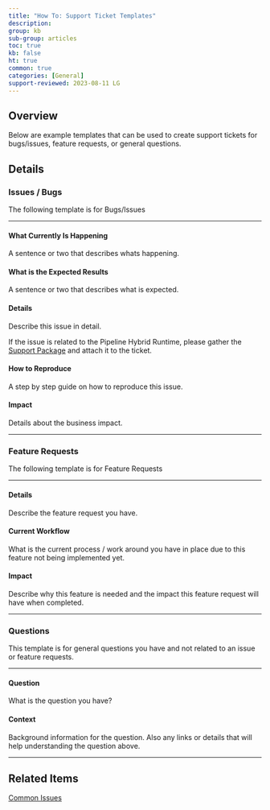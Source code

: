 ```yaml
---
title: "How To: Support Ticket Templates"
description: 
group: kb
sub-group: articles
toc: true
kb: false
ht: true
common: true
categories: [General]
support-reviewed: 2023-08-11 LG
---
```


## Overview

Below are example templates that can be used to create support tickets for bugs/issues, feature requests, or general questions.

## Details

### Issues / Bugs

The following template is for Bugs/Issues

---

#### What Currently Is Happening

A sentence or two that describes whats happening.

#### What is the Expected Results

A sentence or two that describes what is expected.

#### Details

Describe this issue in detail.

If the issue is related to the Pipeline Hybrid Runtime, please gather the [Support Package](https://github.com/codefresh-support/hybrid-runner-support) and attach it to the ticket.

#### How to Reproduce

A step by step guide on how to reproduce this issue.

#### Impact

Details about the business impact.

---

### Feature Requests

The following template is for Feature Requests

---

#### Details

Describe the feature request you have.

#### Current Workflow

What is the current process / work around you have in place due to this feature not being implemented yet.

#### Impact

Describe why this feature is needed and the impact this feature request will have when completed.

---

### Questions

This template is for general questions you have and not related to an issue or feature requests.

---

#### Question

What is the question you have?

#### Context

Background information for the question. Also any links or details that will help understanding the question above.

---

## Related Items

[Common Issues]({{site.baseurl}}/docs/kb/common-issues/)
